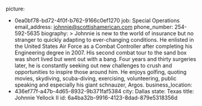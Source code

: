 picture:
  - 0ea0bf78-bd72-4f0f-b762-9166c0ef1270
job: Special Operations
email_address: johnnie@scottishamerican.com
phone_number: 254-592-5635
biography: >
  Johnnie is new to the world of insurance but no stranger to quickly adapting to ever-changing
  conditions. He enlisted in the United States Air Force as a Combat Controller after completing his
  Engineering degree in 2007. His second combat tour to the sand box was short lived but went out with
  a bang. Four years and thirty surgeries later, he is constantly seeking out new challenges to crush
  and opportunities to inspire those around him. He enjoys golfing, quoting movies, skydiving,
  scuba-diving, exercising, volunteering, public speaking and especially his giant schnauzer, Argos.
business_location:
  - 436ef77f-a47b-4d65-8932-9b371faf5384
city: Dallas
state: Texas
title: Johnnie Yellock II
id: 6a4ba32b-9916-4123-8dad-879e5318356d
